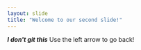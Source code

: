 ```yaml
---
layout: slide
title: "Welcome to our second slide!"
---
```


<i><b>I don't git this</b></i>
Use the left arrow to go back!

